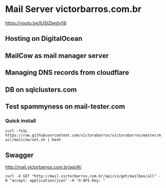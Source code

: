 # Mail Server victorbarros.com.br

https://youtu.be/IUSIZbedv08

## Hosting on DigitalOcean

## MailCow as mail manager server

## Managing DNS records from cloudflare

## DB on sqlclusters.com

## Test spammyness on mail-tester.com

### Quick install

`curl -fsSL https://raw.githubusercontent.com/victorabarros/victorabarros/master/mail/mailcow/set.sh | bash`

## Swagger

http://mail.victorbarros.com.br/api/#/

`curl -X GET "http://mail.victorbarros.com.br/api/v1/get/mailbox/all" -H "accept: application/json" -H "X-API-Key: "`
